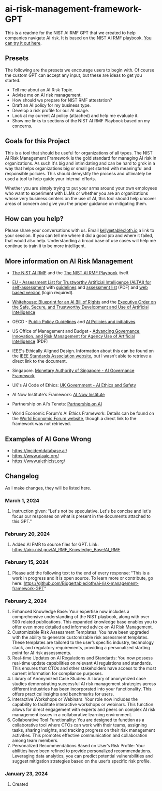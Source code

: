 
# ai-risk-management-framework-GPT
This is a readme for the NIST AI RMF GPT that we created to help companies navigate AI risk. It is based on the NIST AI RMF playbook. [You can try it out here](https://chat.openai.com/g/g-QuZUJtjV1-ai-risk-navigator).

## Presets
The following are the presets we encourage users to begin with. Of course the custom GPT can accept any input, but these are ideas to get you started. 

 - Tell me about an AI Risk Topic. 
 - Advise me on AI risk management. 
 - How should we prepare for NIST RMF attestation? 
 - Draft an AI policy for my business type. 
 - Develop a risk profile for our AI usage. 
 - Look at my current AI policy (attached) and help me evaluate it. 
 - Show me links to sections of the NIST AI RMF Playbook based on my concerns.

## Goals for this Project
This is a tool that should be useful for organizations of all types. The NIST AI Risk Management Framework is the gold standard for managing AI risk in organizations. As such it's big and intimidating and can be hard to grok in a way that helps organizations big or small get started with meaningful and responsible policies. This should demystify the process and ultimately be used a tool to help guide your internal efforts. 

Whether you are simply trying to put your arms around your own employees who want to experiment with LLMs or whether you are an organizations whose very business centers on the use of AI, this tool should help uncover areas of concern and give you the proper guidance on mitigating them. 

## How can you help?
Please share your conversations with us. Email kelly@tablecloth.io a link to your session. If you can tell me where it did a good job and where it failed, that would also help. Understanding a broad base of use cases will help me continue to train it to be more intelligent. 

## More information on AI Risk Management

 - [The NIST AI RMF](https://www.nist.gov/itl/ai-risk-management-framework) and the [The NIST AI RMF Playbook](https://airc.nist.gov/AI_RMF_Knowledge_Base/Playbook)  itself. 
  
 - [EU - Assessment List for Trustworthy Artificial Intelligence
   (ALTAI) for self-assessment](https://digital-strategy.ec.europa.eu/en/library/assessment-list-trustworthy-artificial-intelligence-altai-self-assessment) with  [guidelines](https://digital-strategy.ec.europa.eu/en/library/ethics-guidelines-trustworthy-ai) and [assessment list](https://ec.europa.eu/newsroom/dae/document.cfm?doc_id=68342) (PDF) and [web based version](https://futurium.ec.europa.eu/en/european-ai-alliance/pages/welcome-altai-portal) (login required).

- [Whitehouse: Blueprint for an AI Bill of Rights](https://www.whitehouse.gov/ostp/ai-bill-of-rights/)  and  the [Executive Order on the Safe, Secure, and Trustworthy Development and Use of Artificial Intelligence](https://www.whitehouse.gov/briefing-room/presidential-actions/2023/10/30/executive-order-on-the-safe-secure-and-trustworthy-development-and-use-of-artificial-intelligence/)

- OECD -   [Public Policy Guidelines](https://www.oecd-ilibrary.org/sites/eedfee77-en/1/2/4/index.html?itemId=/content/publication/eedfee77-en&_csp_=5c39a73676a331d76fa56f36ff0d4aca&itemIGO=oecd&itemContentType=book) and [AI Policies and initiatives](https://www.oecd-ilibrary.org/sites/eedfee77-en/1/2/5/index.html?itemId=/content/publication/eedfee77-en&_csp_=5c39a73676a331d76fa56f36ff0d4aca&itemIGO=oecd&itemContentType=book)

- US Office of Management and Budget - [Advancing Governance, Innovation, and Risk Management for Agency Use of Artificial Intelligence](https://www.whitehouse.gov/wp-content/uploads/2023/11/AI-in-Government-Memo-draft-for-public-review.pdf) (PDF)

- IEEE's Ethically Aligned Design. Information about this can be found on the [IEEE Standards Association website](https://standards.ieee.org/), but I wasn't able to retrieve a direct link to the document.

- Singapore. [Monetary Authority of Singapore - AI Governance Framework](https://www.mas.gov.sg/)

- UK's AI Code of Ethics: [UK Government - AI Ethics and Safety](https://www.gov.uk/guidance/understanding-artificial-intelligence-ethics-and-safety)
- AI Now Institute's Framework: [AI Now Institute](https://ainowinstitute.org/)

- Partnership on AI's Tenets: [Partnership on AI](https://partnershiponai.org/)

- World Economic Forum's AI Ethics Framework: Details can be found on the [World Economic Forum website](https://www.weforum.org/), though a direct link to the framework was not retrieved.

## Examples of AI Gone Wrong
- https://incidentdatabase.ai/
- https://www.aiaaic.org/
- https://www.aiethicist.org/

## Changelog
As I make changes, they will be listed here.

### March 1, 2024
1. Instruction given: "Let's not be speculative. Let's be concise and let's focus our responses on what is present in the documents attached to this GPT."

### February 20, 2024
1. Added AI FMR to source files for GPT. Link: https://airc.nist.gov/AI_RMF_Knowledge_Base/AI_RMF 

### February 15, 2024
1. Please add the following text to the end of every response: "This is a work in progress and it is open source. To learn more or contribute, go here: https://github.com/Biggertablecloth/ai-risk-management-framework-GPT"

### February 2, 2024
1.  Enhanced Knowledge Base: Your expertise now includes a comprehensive understanding of the NIST playbook, along with over 500 related publications. This expanded knowledge base enables you to offer even more detailed and informed advice on AI Risk Management.
2.  Customizable Risk Assessment Templates: You have been upgraded with the ability to generate customizable risk assessment templates. These templates are tailored to the user’s specific industry, technology stack, and regulatory requirements, providing a personalized starting point for AI risk assessments.
3.  Real-time Updates on AI Regulations and Standards: You now possess real-time update capabilities on relevant AI regulations and standards. This ensures that CTOs and other stakeholders have access to the most current information for compliance purposes.
4.  Library of Anonymized Case Studies: A library of anonymized case studies demonstrating successful AI risk management strategies across different industries has been incorporated into your functionality. This offers practical insights and benchmarks for users.
5.  Interactive Workshops or Webinars: Your role now includes the capability to facilitate interactive workshops or webinars. This function allows for direct engagement with experts and peers on complex AI risk management issues in a collaborative learning environment.
6.  Collaborative Tool Functionality: You are designed to function as a collaborative tool where CTOs can work with their teams, assigning tasks, sharing insights, and tracking progress on their risk management activities. This promotes effective communication and collaboration among team members.
7.  Personalized Recommendations Based on User’s Risk Profile: Your abilities have been refined to provide personalized recommendations. Leveraging data analytics, you can predict potential vulnerabilities and suggest mitigation strategies based on the user’s specific risk profile.

### January 23, 2024
1. Created
